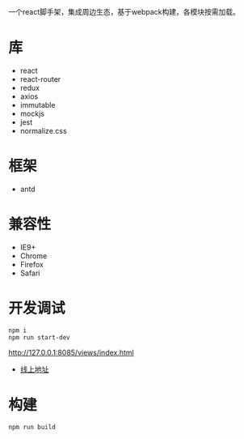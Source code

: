 一个react脚手架，集成周边生态，基于webpack构建，各模块按需加载。

# 库
- react
- react-router
- redux
- axios
- immutable
- mockjs
- jest
- normalize.css

# 框架
- antd

# 兼容性
- IE9+
- Chrome
- Firefox
- Safari

# 开发调试
```
npm i
npm run start-dev
```
http://127.0.0.1:8085/views/index.html

- [线上地址](https://ecofe.me/tmpl/index.html)
# 构建
```
npm run build
```